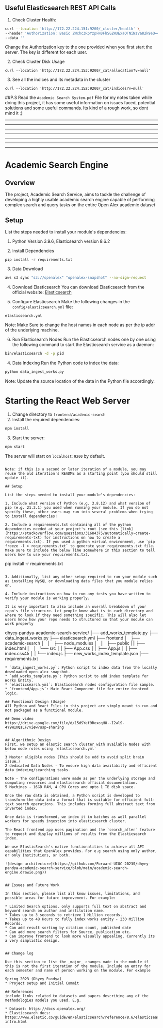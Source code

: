 
## Useful Elasticsearch REST API Calls
1. Check Cluster Health:
```bash
curl --location 'http://172.22.224.151:9200/_cluster/health' \
--header 'Authorization: Basic ZWxhc3RpYzpFN0FhSGZWUExaOTNiNzVaU2k9eQ==' \
--data ''
```

Change the Authorization key to the one provided when you first start the server. The key is different for each user.

2. Check Cluster Disk Usage

```
curl --location 'http://172.22.224.153:9200/_cat/allocation?v=null'
```

3. See all the indices and its metadata in the cluster
```
curl --location 'http://172.22.224.152:9200/_cat/indices?v=null'
```

##P.S Read the `Academic Search System.pdf` File for my notes taken while doing this project, it has some useful information on issues faced, potential solutions and some useful commands. Its kind of a rough work, so dont mind it ;)

---------------
---------------
---------------
---------------
---------------
---------------
---------------


# Academic Search Engine

## Overview

The project, Academic Search Service, aims to tackle the challenge of developing a highly usable academic search engine capable of performing complex search and query tasks on the entire Open Alex academic dataset

## Setup

List the steps needed to install your module's dependencies: 

1. Python Version 3.9.6, Elasticsearch version 8.6.2

2. Install Dependencies
```
pip install -r requirements.txt 
```

3. Data Download
```bash
aws s3 sync "s3://openalex" "openalex-snapshot" --no-sign-request
```

4. Download Elasticsearch
You can download Elasticsearch from the official website: [Elasticsearch](https://www.elastic.co/)

5. Configure Elasticsearch
Make the following changes in the `config/elasticsearch.yml` file:
```
elasticsearch.yml
```
Note: Make Sure to change the host names in each node as per the ip addr of the underlying machine.

6. Run Elasticsearch Nodes
Run the Elasticsearch nodes one by one using the following command to start the Elasticsearch service as a daemon:
```bash
bin/elasticsearch -d -p pid
```
 
4. Data Indexing
Run the Python code to index the data:
```bash
python data_ingest_works.py
```
Note: Update the source location of the data in the Python file accordingly.

# Starting the React Web Server
1. Change directory to `frontend/academic-search`
2. Install the required dependencies:
```bash
npm install
```
3. Start the server:
```bash
npm start
```
The server will start on `localhost:9200` by default.

```

Note: if this is a second or later iteration of a module, you may reuse the old iteration's README as a starting point (you should still update it). 

## Setup

List the steps needed to install your module's dependencies: 

1. Include what version of Python (e.g. 3.8.12) and what version of pip (e.g. 21.3.1) you used when running your module. If you do not specify these, other users may run into several problems when trying to install dependencies!

2. Include a requirements.txt containing all of the python dependencies needed at your project's root (see this [link](https://stackoverflow.com/questions/31684375/automatically-create-requirements-txt) for instructions on how to create a requirements.txt). If you used a python virtual environment, use `pip freeze -l > requirements.txt` to generate your requirements.txt file. Make sure to include the below line somewhere in this section to tell users how to use your requirements.txt. 
```
pip install -r requirements.txt 
```

3. Additionally, list any other setup required to run your module such as installing MySQL or downloading data files that you module relies on. 

4. Include instructions on how to run any tests you have written to verify your module is working properly. 

It is very important to also include an overall breakdown of your repo's file structure. Let people know what is in each directory and where to look if they need something specific. This will also let users know how your repo needs to structured so that your module can work properly

```
dhyey-pandya-academic-search-service/
    ├── add_works_template.py
    ├── data_ingest_works.py
    ├── elasticsearch.yml
    ├── frontend
    │   ├── academic-search
    │   │   ├── node_modules
    │   │   ├── public
    |   |   ├── index.html
    │   │   └── src
    │   |        ├── App.css
    │   |        ├── App.js
    │   |        ├── index.css45
    │   |        └── index.js
    ├── new_works_index_template.json
    ├── requirements.txt
``` 
* `data_ingest_works.py`: Python script to index data from the locally downloaded open-alex snapshot.
* `add_works_template.py`: Python script to add index template for Works Entity.
* `elasticsearch.yml`: Elasticsearch nodes configuration file sample.
* `frontend/App.js`: Main React Component file for entire frontend logic.

## Functional Design (Usage)
All Python and React Files in this project are simply meant to run and not packaged as a functional module.

## Demo video
https://drive.google.com/file/d/15dSYef9RoxoqH8--I2wlS-4Y9W1nQsLF/view?usp=sharing


## Algorithmic Design 
First, we setup an elastic search cluster with available Nodes with below node roles using `elasticsearch.yml`
`
3 Master eligible nodes (This should be odd to avoid split brain issue.)
2 dedicated Data Nodes - To ensure high data availabilty and efficient data indexing/searching tasks. 
`
Note - The configurations were made as per the underlying storage and computing resources and elasticsearch official documentation.
5 Machines - 16GB RAM, 4 CPU Cores and upto 1 TB disk space.

Once the raw data is obtained, a Python script is developed to transform the data into a format that is suitable for efficient full-text search operations. This includes forming full abstract text from inverted index.

Once data is transformed, we index it in batches as well parallel workers for speedy ingestion into elasticsearch cluster.

The React frontend app uses pagination and the `search_after` feature to request and display millions of results from the Elasticsearch index.

We use ElasticSearch's native functionalities to achieve all API capabilities that OpenAlex provides. For e.g search using only author, or only Institutions, or both. 

![design architecture](https://github.com/Forward-UIUC-2023S/dhyey-pandya-academic-search-service/blob/main/academic-search-engine.drawio.png))


## Issues and Future Work

In this section, please list all know issues, limitations, and possible areas for future improvement. For example:

* Limited Search options, only supports full text on abstract and keyword search on author and institution name.
* Takes up to 3 seconds to retrieve 1 Million records.
* Takes up to 48 Hours to fully index works entity - 230 Million Records.
* Can add result sorting by citation count, published date
* Can add more search filters for Source, publication etc.
* Can improve frontend to look more visually appealing. Currently its a very simplistic design.


## Change log

Use this section to list the _major_ changes made to the module if this is not the first iteration of the module. Include an entry for each semester and name of person working on the module. For example 

Spring 2023 (Dhyey Pandya)
* Project setup and Initial Commit

## References 
include links related to datasets and papers describing any of the methodologies models you used. E.g. 

* Dataset: https://docs.openalex.org/
* Elasticsearch docs: https://www.elastic.co/guide/en/elasticsearch/reference/8.6/elasticsearch-intro.html

